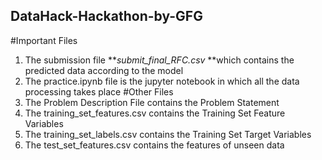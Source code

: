 ## DataHack-Hackathon-by-GFG
#Important Files
1. The submission file ***submit_final_RFC.csv* **which contains the predicted data according to the model
2. The practice.ipynb file is the jupyter notebook in which all the data processing takes place
#Other Files
1. The Problem Description File contains the Problem Statement
2. The training_set_features.csv contains the Training Set Feature Variables
3. The training_set_labels.csv contains the Training Set Target Variables
4. The test_set_features.csv contains the features of unseen data
